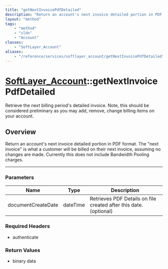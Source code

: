 ```yaml
---
title: "getNextInvoicePdfDetailed"
description: "Return an account's next invoice detailed portion in PDF format. The 'next invoice' is what a customer will be billed on... "
layout: "method"
tags:
    - "method"
    - "sldn"
    - "Account"
classes:
    - "SoftLayer_Account"
aliases:
    - "/reference/services/softlayer_account/getNextInvoicePdfDetailed"
---
```

# [SoftLayer_Account](/reference/services/SoftLayer_Account)::getNextInvoicePdfDetailed


Retrieve the next billing period's detailed invoice. Note, this should be considered preliminary as you may add, remove, change billing items on your account.


## Overview 
Return an account's next invoice detailed portion in PDF format. The "next invoice" is what a customer will be billed on their next invoice, assuming no changes are made. Currently this does not include Bandwidth Pooling charges.

-----

### Parameters 
|Name | Type | Description |
| --- | --- | --- |
|documentCreateDate| dateTime| Retrieves PDF Details on file created after this date. (optional)|


### Required Headers
* authenticate


### Return Values
* binary data




